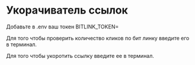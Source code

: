 # Укорачиватель ссылок

Добавьте в .env ваш токен BITLINK_TOKEN=

Для того чтобы проверить количество кликов по бит линку введите его в терминал.

Для того чтобы укоротить ссылку введите ее в терминал.
